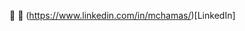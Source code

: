 👋 👋 (https://www.linkedin.com/in/mchamas/)[LinkedIn]

<!---
barazeet/barazeet is a ✨ special ✨ repository because its `README.md` (this file) appears on your GitHub profile.
You can click the Preview link to take a look at your changes.
--->
